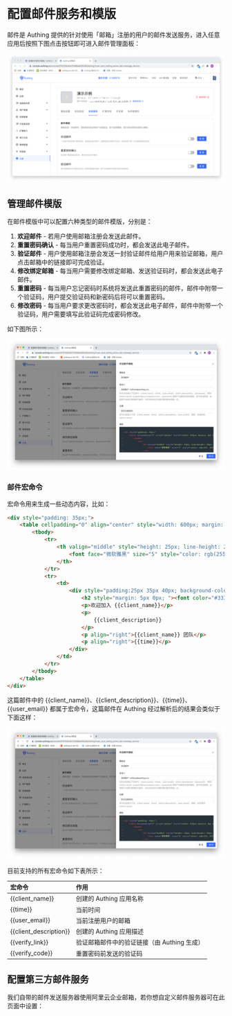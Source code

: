 # 配置邮件服务和模版

<LastUpdated/>

邮件是 Authing 提供的针对使用「邮箱」注册的用户的邮件发送服务，进入任意应用后按照下图点击按钮即可进入邮件管理面板：

![](../images/basic-config-email.png)

## 管理邮件模版

在邮件模版中可以配置六种类型的邮件模版，分别是：

1. **欢迎邮件** - 若用户使用邮箱注册会发送此邮件。
2. **重置密码确认** - 每当用户重置密码成功时，都会发送此电子邮件。
3. **验证邮件** - 用户使用邮箱注册会发送一封验证邮件给用户用来验证邮箱，用户点击邮箱中的链接即可完成验证。
4. **修改绑定邮箱** - 每当用户需要修改绑定邮箱、发送验证码时，都会发送此电子邮件。
5. **重置密码** - 每当用户忘记密码时系统将发送此重置密码的邮件，邮件中附带一个验证码，用户提交验证码和新密码后将可以重置密码。
6. **修改密码** - 每当用户要求更改密码时，都会发送此电子邮件，邮件中附带一个验证码，用户需要填写此验证码完成密码修改。

如下图所示：

![](../images/basic-config-email-template.png)

### 邮件宏命令

宏命令用来生成一些动态内容，比如：

```html
<div style="padding: 35px;">
	<table cellpadding="0" align="center" style="width: 600px; margin: 0px auto; text-align: left; position: relative; border-top-left-radius: 5px; border-top-right-radius: 5px; border-bottom-right-radius: 5px; border-bottom-left-radius: 5px; font-size: 14px; font-family:微软雅黑, 黑体; line-height: 1.5; box-shadow: rgb(153, 153, 153) 0px 0px 5px; border-collapse: collapse; background-position: initial initial; background-repeat: initial initial;background:#fff;">
		<tbody>
			<tr>
				<th valign="middle" style="height: 25px; line-height: 25px; padding: 15px 35px; border-bottom-color: rgba(18, 24, 37, 0.87); background-color: #484f60; border-bottom-color: #C46200; background-color: #484f60; border-top-left-radius: 5px; border-top-right-radius: 5px; border-bottom-right-radius: 0px; border-bottom-left-radius: 0px;">
					<font face="微软雅黑" size="5" style="color: rgb(255, 255, 255); ">{{client_name}} </font>
				</th>
			</tr>
			<tr>
				<td>
					<div style="padding:25px 35px 40px; background-color:#fff;">
						<h2 style="margin: 5px 0px; "><font color="#333333" style="line-height: 20px; "><font style="line-height: 22px; " size="4">你好，{{user_email}}</font></font></h2>
						<p>欢迎加入 {{client_name}}</p>
						<p>
							{{client_description}}
						</p>
						<p align="right">{{client_name}} 团队</p>
						<p align="right">{{time}}</p>
					</div>
				</td>
			</tr>
		</tbody>
	</table>
</div>
```

这篇邮件中的 <span v-pre>{{client_name}}</span>、<span v-pre>{{client_description}}</span>、<span v-pre>{{time}}</span>、<span v-pre>{{user_email}}</span> 都属于宏命令，这篇邮件在 Authing 经过解析后的结果会类似于下面这样：

![](../images/basic-config-email-template.png)

目前支持的所有宏命令如下表所示：

| 宏命令                                                 | 作用                                        |
| :----------------------------------------------------- | :------------------------------------------ |
| <span v-pre>{{client_name}}</span>        | 创建的 Authing 应用名称                     |
| <span v-pre>{{time}}</span>               | 当前时间                                    |
| <span v-pre>{{user_email}}</span>         | 当前注册用户的邮箱                          |
| <span v-pre>{{client_description}}</span> | 创建的 Authing 应用描述                     |
| <span v-pre>{{verify_link}}</span>        | 验证邮箱邮件中的验证链接（由 Authing 生成） |
| <span v-pre>{{verify_code}}</span>        | 重置密码前发送的验证码                      |

## 配置第三方邮件服务

我们自带的邮件发送服务器使用阿里云企业邮箱，若你想自定义邮件服务器可在此页面中设置：

<StackSelector snippet="config-email-provider" selectLabel="选择邮件服务商" :order="['mxhichina', 'exmail', 'sendgrid', 'smtp']"/>
